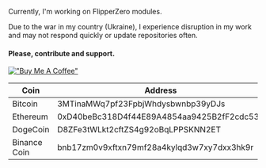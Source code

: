 Currently, I'm working on FlipperZero modules. 

Due to the war in my country (Ukraine), I experience disruption in my work and may not respond quickly or update repositories often.

#### Please, contribute and support.

[!["Buy Me A Coffee"](https://www.buymeacoffee.com/assets/img/custom_images/orange_img.png)](https://www.buymeacoffee.com/sequoiasan)

|Coin|Address|
|---|---|
|Bitcoin| 3MTinaMWq7pf23FpbjWhdysbwnbp39yDJs|
|Ethereum| 0xD40beBc318D4f44E89A4854aa9425B2fF2cdc538|
|DogeCoin| D8ZFe3tWLkt2cftZS4g92oBqLPPSKNN2ET|
|Binance Coin| bnb17zm0v9xftxn79mf28a4kylqd3w7xy7dxx3hk9r|


<!--
**SequoiaSan/SequoiaSan** is a ✨ _special_ ✨ repository because its `README.md` (this file) appears on your GitHub profile.

Here are some ideas to get you started:

- 🔭 I’m currently working on ...
- 🌱 I’m currently learning ...
- 👯 I’m looking to collaborate on ...
- 🤔 I’m looking for help with ...
- 💬 Ask me about ...
- 📫 How to reach me: ...
- 😄 Pronouns: ...
- ⚡ Fun fact: ...
-->
